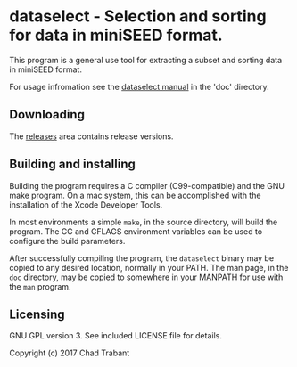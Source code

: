 # dataselect - Selection and sorting for data in miniSEED format.

This program is a general use tool for extracting a subset and sorting data in
miniSEED format.

For usage infromation see the [dataselect manual](doc/dataselect.md) in the
'doc' directory.

## Downloading

The [releases](https://github.com/iris-edu/dataselect/releases) area contains release versions.

## Building and installing

Building the program requires a C compiler (C99-compatible) and the GNU make program. On a mac system, this can be accomplished with the installation of the Xcode Developer Tools.

In most environments a simple `make`, in the source directory, will build the program.
The CC and CFLAGS environment variables can be used to configure the build parameters.

After successfully compiling the program, the `dataselect` binary may be copied to
any desired location, normally in your PATH.  The man page, in the `doc` directory, may
be copied to somewhere in your MANPATH for use with the `man` program.

## Licensing 

GNU GPL version 3.  See included LICENSE file for details.

Copyright (c) 2017 Chad Trabant
